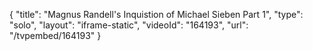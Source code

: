 {
    "title": "Magnus Randell's Inquistion of Michael Sieben Part 1",
    "type": "solo",
    "layout": "iframe-static",
    "videoId": "164193",
    "url": "\/tvpembed\/164193"
}